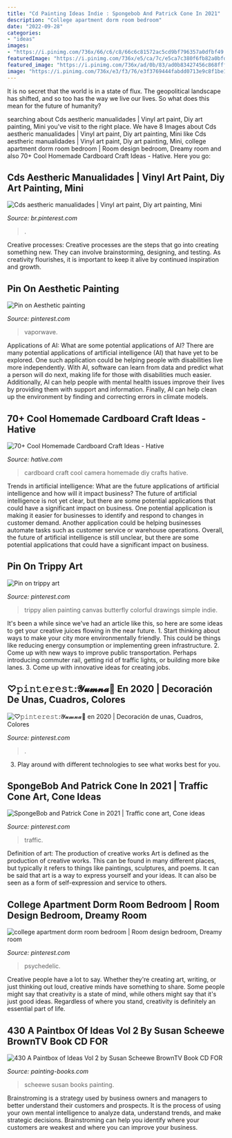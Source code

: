 ```yaml
---
title: "Cd Painting Ideas Indie : Spongebob And Patrick Cone In 2021"
description: "College apartment dorm room bedroom"
date: "2022-09-28"
categories:
- "ideas"
images:
- "https://i.pinimg.com/736x/66/c6/c8/66c6c81572ac5cd9bf796357a0dfbf49.jpg"
featuredImage: "https://i.pinimg.com/736x/e5/ca/7c/e5ca7c380f6fb82a0bfda61def2782c4.jpg"
featured_image: "https://i.pinimg.com/736x/ad/0b/83/ad0b83427456c868fff37fa4a13de10e.jpg"
image: "https://i.pinimg.com/736x/e3/f3/76/e3f3769444fabdd0713e9c8f1be1e41d.jpg"
---
```



It is no secret that the world is in a state of flux. The geopolitical landscape has shifted, and so too has the way we live our lives. So what does this mean for the future of humanity? 

	

		
searching about Cds aestheric manualidades | Vinyl art paint, Diy art painting, Mini you've visit to the right place. We have 8 Images about Cds aestheric manualidades | Vinyl art paint, Diy art painting, Mini like Cds aestheric manualidades | Vinyl art paint, Diy art painting, Mini, college apartment dorm room bedroom | Room design bedroom, Dreamy room and also 70+ Cool Homemade Cardboard Craft Ideas - Hative. Here you go:
		
    
## Cds Aestheric Manualidades | Vinyl Art Paint, Diy Art Painting, Mini

<img loading=lazy src="https://i.pinimg.com/736x/e5/ca/7c/e5ca7c380f6fb82a0bfda61def2782c4.jpg" onerror="this.onerror=null;this.src='https://tse2.mm.bing.net/th?id=OIP.YD5wQ15lYklLRB_WKe2sGgHaJ3&amp;pid=15.1';" alt="Cds aestheric manualidades | Vinyl art paint, Diy art painting, Mini">

_Source: br.pinterest.com_

>. 

	

Creative processes:
Creative processes are the steps that go into creating something new. They can involve brainstorming, designing, and testing. As creativity flourishes, it is important to keep it alive by continued inspiration and growth.

    
## Pin On Aesthetic Painting

<img loading=lazy src="https://i.pinimg.com/736x/66/c6/c8/66c6c81572ac5cd9bf796357a0dfbf49.jpg" onerror="this.onerror=null;this.src='https://tse2.mm.bing.net/th?id=OIP.bdwetjcMoEICY2jfUkYHCwHaON&amp;pid=15.1';" alt="Pin on Aesthetic painting">

_Source: pinterest.com_

>vaporwave. 

	

Applications of AI: What are some potential applications of AI?
There are many potential applications of artificial intelligence (AI) that have yet to be explored. One such application could be helping people with disabilities live more independently. With AI, software can learn from data and predict what a person will do next, making life for those with disabilities much easier. Additionally, AI can help people with mental health issues improve their lives by providing them with support and information. Finally, AI can help clean up the environment by finding and correcting errors in climate models.

    
## 70+ Cool Homemade Cardboard Craft Ideas - Hative

<img loading=lazy src="https://hative.com/wp-content/uploads/2014/04/cardboard-crafts/21-diy-cardboard-craft-camera.jpg" onerror="this.onerror=null;this.src='https://tse3.mm.bing.net/th?id=OIP.UNgqKMiGlt1cnmAG4t01KgHaFi&amp;pid=15.1';" alt="70+ Cool Homemade Cardboard Craft Ideas - Hative">

_Source: hative.com_

>cardboard craft cool camera homemade diy crafts hative. 

	

Trends in artificial intelligence: What are the future applications of artificial intelligence and how will it impact business?
The future of artificial intelligence is not yet clear, but there are some potential applications that could have a significant impact on business. One potential application is making it easier for businesses to identify and respond to changes in customer demand. Another application could be helping businesses automate tasks such as customer service or warehouse operations. Overall, the future of artificial intelligence is still unclear, but there are some potential applications that could have a significant impact on business.

    
## Pin On Trippy Art

<img loading=lazy src="https://i.pinimg.com/736x/ad/0b/83/ad0b83427456c868fff37fa4a13de10e.jpg" onerror="this.onerror=null;this.src='https://tse1.mm.bing.net/th?id=OIP.T6PYXzEcPmJS_hEzR2Jh4QHaNK&amp;pid=15.1';" alt="Pin on trippy art">

_Source: pinterest.com_

>trippy alien painting canvas butterfly colorful drawings simple indie. 

	

It's been a while since we've had an article like this, so here are some ideas to get your creative juices flowing in the near future. 1. Start thinking about ways to make your city more environmentally friendly. This could be things like reducing energy consumption or implementing green infrastructure. 2. Come up with new ways to improve public transportation. Perhaps introducing commuter rail, getting rid of traffic lights, or building more bike lanes. 3. Come up with innovative ideas for creating jobs.

    
## ♡︎𝚙𝚒𝚗𝚝𝚎𝚛𝚎𝚜𝚝:𝓨𝓾𝓶𝓷𝓪🦄 En 2020 | Decoración De Unas, Cuadros, Colores

<img loading=lazy src="https://i.pinimg.com/736x/e3/f3/76/e3f3769444fabdd0713e9c8f1be1e41d.jpg" onerror="this.onerror=null;this.src='https://tse1.mm.bing.net/th?id=OIP.s11uATFEEWg--LRIP795kAHaIe&amp;pid=15.1';" alt="♡︎𝚙𝚒𝚗𝚝𝚎𝚛𝚎𝚜𝚝:𝓨𝓾𝓶𝓷𝓪🦄 en 2020 | Decoración de unas, Cuadros, Colores">

_Source: pinterest.com_

>. 

	

3. Play around with different technologies to see what works best for you. 

    
## SpongeBob And Patrick Cone In 2021 | Traffic Cone Art, Cone Ideas

<img loading=lazy src="https://i.pinimg.com/736x/37/c2/6d/37c26d1e9fda985048bd65518cfa84c3.jpg" onerror="this.onerror=null;this.src='https://tse3.mm.bing.net/th?id=OIP.mz4eSzDwI6P6tKSb2jWwGgHaJ3&amp;pid=15.1';" alt="SpongeBob and Patrick Cone in 2021 | Traffic cone art, Cone ideas">

_Source: pinterest.com_

>traffic. 

	

Definition of art: The production of creative works
Art is defined as the production of creative works. This can be found in many different places, but typically it refers to things like paintings, sculptures, and poems. It can be said that art is a way to express yourself and your ideas. It can also be seen as a form of self-expression and service to others.

    
## College Apartment Dorm Room Bedroom | Room Design Bedroom, Dreamy Room

<img loading=lazy src="https://i.pinimg.com/736x/52/19/6c/52196ce8ee01c3d0b5a6e3c807373bc2.jpg" onerror="this.onerror=null;this.src='https://tse1.mm.bing.net/th?id=OIP.g1f1o8tXtM9Pp4U8kDVdMgHaFj&amp;pid=15.1';" alt="college apartment dorm room bedroom | Room design bedroom, Dreamy room">

_Source: pinterest.com_

>psychedelic. 

	

Creative people have a lot to say. Whether they're creating art, writing, or just thinking out loud, creative minds have something to share. Some people might say that creativity is a state of mind, while others might say that it's just good ideas. Regardless of where you stand, creativity is definitely an essential part of life.

    
## 430 A Paintbox Of Ideas Vol 2 By Susan Scheewe BrownTV Book CD FOR

<img loading=lazy src="http://www.painting-books.com/images/products/detail/43010.jpg" onerror="this.onerror=null;this.src='https://tse4.mm.bing.net/th?id=OIP.zThqa1D3jQRvnLiVgHzUuQHaKB&amp;pid=15.1';" alt="430 A Paintbox of Ideas Vol 2 by Susan Scheewe BrownTV Book CD FOR">

_Source: painting-books.com_

>scheewe susan books painting. 

	

Brainstroming is a strategy used by business owners and managers to better understand their customers and prospects. It is the process of using your own mental intelligence to analyze data, understand trends, and make strategic decisions. Brainstroming can help you identify where your customers are weakest and where you can improve your business.

